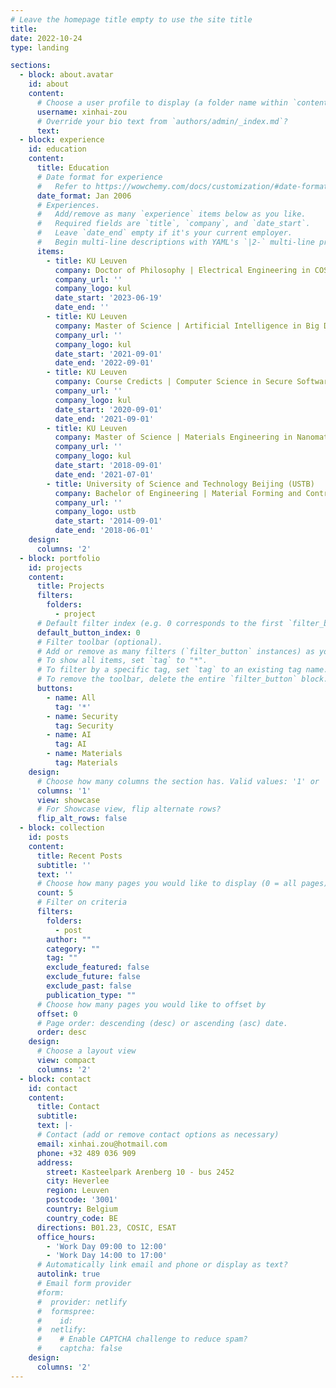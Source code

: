 ```yaml
---
# Leave the homepage title empty to use the site title
title:
date: 2022-10-24
type: landing

sections:
  - block: about.avatar
    id: about
    content:
      # Choose a user profile to display (a folder name within `content/authors/`)
      username: xinhai-zou
      # Override your bio text from `authors/admin/_index.md`?
      text:
  - block: experience
    id: education
    content:
      title: Education
      # Date format for experience
      #   Refer to https://wowchemy.com/docs/customization/#date-format
      date_format: Jan 2006
      # Experiences.
      #   Add/remove as many `experience` items below as you like.
      #   Required fields are `title`, `company`, and `date_start`.
      #   Leave `date_end` empty if it's your current employer.
      #   Begin multi-line descriptions with YAML's `|2-` multi-line prefix.
      items:
        - title: KU Leuven
          company: Doctor of Philosophy | Electrical Engineering in COSIC
          company_url: ''
          company_logo: kul
          date_start: '2023-06-19'
          date_end: ''
        - title: KU Leuven
          company: Master of Science | Artificial Intelligence in Big Data Analysis
          company_url: ''
          company_logo: kul
          date_start: '2021-09-01'
          date_end: '2022-09-01'
        - title: KU Leuven
          company: Course Credicts | Computer Science in Secure Software
          company_url: ''
          company_logo: kul
          date_start: '2020-09-01'
          date_end: '2021-09-01'
        - title: KU Leuven
          company: Master of Science | Materials Engineering in Nanomaterials
          company_url: ''
          company_logo: kul
          date_start: '2018-09-01'
          date_end: '2021-07-01'
        - title: University of Science and Technology Beijing (USTB)
          company: Bachelor of Engineering | Material Forming and Controlling
          company_url: ''
          company_logo: ustb
          date_start: '2014-09-01'
          date_end: '2018-06-01'
    design:
      columns: '2'
  - block: portfolio
    id: projects
    content:
      title: Projects
      filters:
        folders:
          - project
      # Default filter index (e.g. 0 corresponds to the first `filter_button` instance below).
      default_button_index: 0
      # Filter toolbar (optional).
      # Add or remove as many filters (`filter_button` instances) as you like.
      # To show all items, set `tag` to "*".
      # To filter by a specific tag, set `tag` to an existing tag name.
      # To remove the toolbar, delete the entire `filter_button` block.
      buttons:
        - name: All
          tag: '*'
        - name: Security
          tag: Security
        - name: AI
          tag: AI
        - name: Materials
          tag: Materials
    design:
      # Choose how many columns the section has. Valid values: '1' or '2'.
      columns: '1'
      view: showcase
      # For Showcase view, flip alternate rows?
      flip_alt_rows: false
  - block: collection
    id: posts
    content:
      title: Recent Posts
      subtitle: ''
      text: ''
      # Choose how many pages you would like to display (0 = all pages)
      count: 5
      # Filter on criteria
      filters:
        folders:
          - post
        author: ""
        category: ""
        tag: ""
        exclude_featured: false
        exclude_future: false
        exclude_past: false
        publication_type: ""
      # Choose how many pages you would like to offset by
      offset: 0
      # Page order: descending (desc) or ascending (asc) date.
      order: desc
    design:
      # Choose a layout view
      view: compact
      columns: '2'
  - block: contact
    id: contact
    content:
      title: Contact
      subtitle:
      text: |-
      # Contact (add or remove contact options as necessary)
      email: xinhai.zou@hotmail.com
      phone: +32 489 036 909
      address:
        street: Kasteelpark Arenberg 10 - bus 2452
        city: Heverlee
        region: Leuven
        postcode: '3001'
        country: Belgium
        country_code: BE
      directions: B01.23, COSIC, ESAT
      office_hours:
        - 'Work Day 09:00 to 12:00'
        - 'Work Day 14:00 to 17:00'
      # Automatically link email and phone or display as text?
      autolink: true
      # Email form provider
      #form:
      #  provider: netlify
      #  formspree:
      #    id:
      #  netlify:
      #    # Enable CAPTCHA challenge to reduce spam?
      #    captcha: false
    design:
      columns: '2'
---
```

